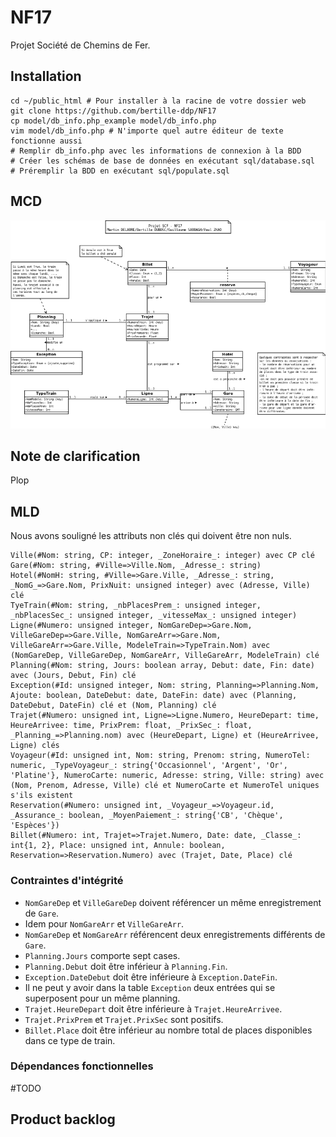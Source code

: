 # NF17
Projet Société de Chemins de Fer.

## Installation

```
cd ~/public_html # Pour installer à la racine de votre dossier web
git clone https://github.com/bertille-ddp/NF17
cp model/db_info.php_example model/db_info.php
vim model/db_info.php # N'importe quel autre éditeur de texte fonctionne aussi
# Remplir db_info.php avec les informations de connexion à la BDD
# Créer les schémas de base de données en exécutant sql/database.sql
# Préremplir la BDD en exécutant sql/populate.sql
```

## MCD

![UML](https://raw.githubusercontent.com/bertille-ddp/NF17/master/uml/MCD.png)

## Note de clarification
Plop


## MLD
Nous avons souligné les attributs non clés qui doivent être non nuls.

```
Ville(#Nom: string, CP: integer, _ZoneHoraire_: integer) avec CP clé
Gare(#Nom: string, #Ville=>Ville.Nom, _Adresse_: string)
Hotel(#NomH: string, #Ville=>Gare.Ville, _Adresse_: string, _NomG_=>Gare.Nom, PrixNuit: unsigned integer) avec (Adresse, Ville) clé
TyeTrain(#Nom: string, _nbPlacesPrem_: unsigned integer, _nbPlacesSec_: unsigned integer, _vitesseMax_: unsigned integer)
Ligne(#Numero: unsigned integer, NomGareDep=>Gare.Nom, VilleGareDep=>Gare.Ville, NomGareArr=>Gare.Nom, VilleGareArr=>Gare.Ville, ModeleTrain=>TypeTrain.Nom) avec (NomGareDep, VilleGareDep, NomGareArr, VilleGareArr, ModeleTrain) clé
Planning(#Nom: string, Jours: boolean array, Debut: date, Fin: date) avec (Jours, Debut, Fin) clé
Exception(#Id: unsigned integer, Nom: string, Planning=>Planning.Nom, Ajoute: boolean, DateDebut: date, DateFin: date) avec (Planning, DateDebut, DateFin) clé et (Nom, Planning) clé
Trajet(#Numero: unsigned int, Ligne=>Ligne.Numero, HeureDepart: time, HeureArrivee: time, PrixPrem: float, _PrixSec_: float, _Planning_=>Planning.nom) avec (HeureDepart, Ligne) et (HeureArrivee, Ligne) clés
Voyageur(#Id: unsigned int, Nom: string, Prenom: string, NumeroTel: numeric, _TypeVoyageur_: string{'Occasionnel', 'Argent', 'Or', 'Platine'}, NumeroCarte: numeric, Adresse: string, Ville: string) avec (Nom, Prenom, Adresse, Ville) clé et NumeroCarte et NumeroTel uniques s'ils existent
Reservation(#Numero: unsigned int, _Voyageur_=>Voyageur.id, _Assurance_: boolean, _MoyenPaiement_: string{'CB', 'Chèque', 'Espèces'})
Billet(#Numero: int, Trajet=>Trajet.Numero, Date: date, _Classe_: int{1, 2}, Place: unsigned int, Annule: boolean, Reservation=>Reservation.Numero) avec (Trajet, Date, Place) clé
```

### Contraintes d'intégrité
* `NomGareDep` et `VilleGareDep` doivent référencer un même enregistrement de `Gare`.
* Idem pour `NomGareArr` et `VilleGareArr`.
* `NomGareDep` et `NomGareArr` référencent deux enregistrements différents de `Gare`.
* `Planning.Jours` comporte sept cases.
* `Planning.Debut` doit être inférieur à `Planning.Fin`.
* `Exception.DateDebut` doit être inférieure à `Exception.DateFin`.
* Il ne peut y avoir dans la table `Exception` deux entrées qui se superposent pour un même planning.
* `Trajet.HeureDepart` doit être inférieure à `Trajet.HeureArrivee`.
* `Trajet.PrixPrem` et `Trajet.PrixSec` sont positifs.
* `Billet.Place` doit être inférieur au nombre total de places disponibles dans ce type de train.

### Dépendances fonctionnelles
#TODO

## Product backlog
